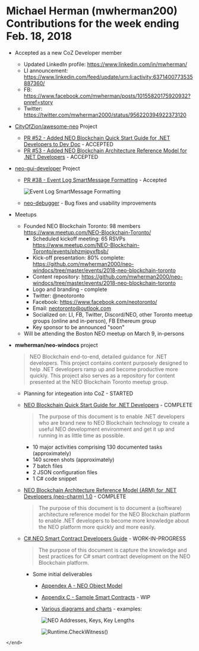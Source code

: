 # Michael Herman (mwherman200) Contributions for the week ending Feb. 18, 2018

* Accepted as a new CoZ Developer member
    * Updated LinkedIn profile: https://www.linkedin.com/in/mwherman/
    * LI announcement: https://www.linkedin.com/feed/update/urn:li:activity:6371400773535887360/
    * FB: https://www.facebook.com/mwherman/posts/10155820175920932?pnref=story
    * Twitter: https://twitter.com/mwherman2000/status/956220394922373120
    
* [CityOfZion/awesome-neo](https://github.com/CityOfZion/awesome-neo/blob/master/README.md) Project
    * [PR #52 - Added NEO Blockchain Quick Start Guide for .NET Developers to Dev Doc](https://github.com/CityOfZion/awesome-neo/pull/52) - ACCEPTED
    * [PR #53 - Added NEO Blockchain Architecture Reference Model for .NET Developers](https://github.com/CityOfZion/awesome-neo/pull/53) - ACCEPTED

* [neo-gui-developer](https://github.com/CityOfZion/neo-gui-developer) Project

    * [PR #38  - Event Log SmartMessage Formatting](https://github.com/CityOfZion/neo-gui-developer/pull/38) - Accepted

        ![Event Log SmartMessage Formatting](https://raw.githubusercontent.com/mwherman2000/neo-windocs/master/windocs/windocs-presentations/images/BlockTxNumbers1.png) 

    * [neo-debugger]() - Bug fixes and usability improvements

* Meetups
    * Founded NEO Blockchain Toronto: 98 members https://www.meetup.com/NEO-Blockchain-Toronto/
        * Scheduled kickoff meeting: 65 RSVPs https://www.meetup.com/NEO-Blockchain-Toronto/events/phzmjpyxfbsb/
        * Kick-off presentation: 80% complete: https://github.com/mwherman2000/neo-windocs/tree/master/events/2018-neo-blockchain-toronto
        * Content repository: https://github.com/mwherman2000/neo-windocs/tree/master/events/2018-neo-blockchain-toronto
        * Logo and branding - complete
        * Twitter: @neotoronto
        * Facebook: https://www.facebook.com/neotoronto/
        * Email: neotoronto@outlook.com
        * Socialized on: LI, FB, Twitter, Discord/NEO, other Toronto meetup groups (online and in-person), FB Ethereum group
        * Key sponsor to be announced "soon"
    * Will be attending the Boston NEO meetup on March 9, in-persons
    
* **mwherman/neo-windocs** project
  >NEO Blockchain end-to-end, detailed guidance for .NET developers. This project contains content purposely designed to help .NET developers ramp up and become productive more quickly. This project also serves as a repository for content presented at the NEO Blockchain Toronto meetup group.

  * Planning for integeation into CoZ - STARTED

  * [NEO Blockchain Quick Start Guide for .NET Developers](https://github.com/mwherman2000/neo-windocs/blob/master/windocs/quickstart-csharp/README.md) - COMPLETE
    > The purpose of this document is to enable .NET developers who are brand new to NEO Blockchain technology to create a useful NEO development environment and get it up and running in as little time as possible.
    * 10 major activities comprising 130 documented tasks (approximately)
    * 140 screen shots (approximately)
    * 7 batch files
    * 2 JSON configuration files
    * 1 C# code snippet

  * [NEO Blockchain Architecture Reference Model (ARM) for .NET Developers (neo-charm) 1.0](https://github.com/mwherman2000/neo-windocs/blob/master/windocs/neo-charm/README.md) - COMPLETE
    > The purpose of this document is to document a (software) architecture reference model for the NEO Blockchain platform to enable .NET developers to become more knowledge about the NEO platform more quickly and more easily.

  * [C#.NEO Smart Contract Developers Guide](https://github.com/mwherman2000/neo-windocs/blob/master/windocs/neo-csguide/README.md) - WORK-IN-PROGRESS
    > The purpose of this document is capture the knowledge and best practices for C# smart contract development on the NEO Blockchain platform.
    * Some initial deliverables
      * [Appendex A - NEO Object Model](https://github.com/mwherman2000/neo-windocs/blob/master/windocs/neo-csguide/11.neoobjectmodel.md)
      * [Appendix C - Sample Smart Contracts](https://github.com/mwherman2000/neo-windocs/blob/master/windocs/neo-csguide/13-samplesmartcontracts.md) - WIP
      * [Various diagrams and charts]() - examples:
      
        ![NEO Addresses, Keys, Key Lengths](https://raw.githubusercontent.com/mwherman2000/neo-windocs/master/windocs/windocs-presentations/images/NEOAccountsAddressesKeysKeyLengths.png)

        ![Runtime.CheckWitness()](https://raw.githubusercontent.com/mwherman2000/neo-windocs/master/windocs/windocs-presentations/images/NEORuntimeCheckWitness.png)
    
`</end>`